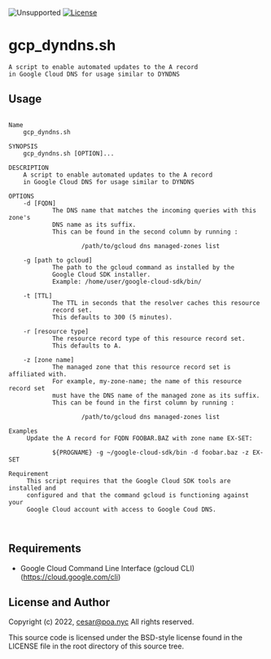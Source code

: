 ![Unsupported](https://img.shields.io/badge/development_status-in_progress-green.svg)
[![License](https://img.shields.io/badge/License-BSD_3--Clause-blue.svg)](https://opensource.org/licenses/BSD-3-Clause)

gcp_dyndns.sh
====

    A script to enable automated updates to the A record
    in Google Cloud DNS for usage similar to DYNDNS

Usage
----

<pre><code>
Name
    gcp_dyndns.sh

SYNOPSIS
    gcp_dyndns.sh [OPTION]...

DESCRIPTION
    A script to enable automated updates to the A record
    in Google Cloud DNS for usage similar to DYNDNS

OPTIONS
    -d [FQDN]
            The DNS name that matches the incoming queries with this zone's
            DNS name as its suffix.
            This can be found in the second column by running :

                    /path/to/gcloud dns managed-zones list

    -g [path to gcloud]
            The path to the gcloud command as installed by the
            Google Cloud SDK installer.
            Example: /home/user/google-cloud-sdk/bin/

    -t [TTL]
            The TTL in seconds that the resolver caches this resource
            record set.
            This defaults to 300 (5 minutes).

    -r [resource type]
            The resource record type of this resource record set.
            This defaults to A.

    -z [zone name]
            The managed zone that this resource record set is affiliated with.
            For example, my-zone-name; the name of this resource record set
            must have the DNS name of the managed zone as its suffix.
            This can be found in the first column by running :

                    /path/to/gcloud dns managed-zones list

Examples
     Update the A record for FQDN FOOBAR.BAZ with zone name EX-SET:

            ${PROGNAME} -g ~/google-cloud-sdk/bin -d foobar.baz -z EX-SET

Requirement
     This script requires that the Google Cloud SDK tools are installed and
     configured and that the command gcloud is functioning against your
     Google Cloud account with access to Google Coud DNS.


</code></pre>

Requirements
----

- Google Cloud Command Line Interface (gcloud CLI) (https://cloud.google.com/cli)


License and Author
----

Copyright (c) 2022, cesar@poa.nyc
All rights reserved.

This source code is licensed under the BSD-style license
found in the LICENSE file in the root directory of this
source tree.
